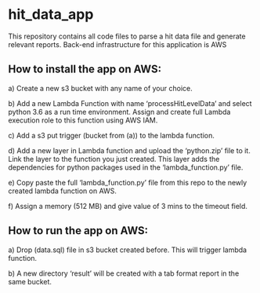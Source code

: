 # hit_data_app

This repository contains all code files to parse a hit data file and generate relevant reports. Back-end infrastructure for this application is AWS


## How to install the app on AWS:

a)	Create a new s3 bucket with any name of your choice.

b)	Add a new Lambda Function with name ‘processHitLevelData’ and select python 3.6 as a run time environment. Assign and create full Lambda execution role to this function using AWS IAM.

c)	Add a s3 put trigger (bucket from (a)) to the lambda function.

d)	Add a new layer in Lambda function and upload the ‘python.zip’ file to it. Link the layer to the function you just created. This layer adds the dependencies for python packages used in the ‘lambda_function.py’ file.

e)	Copy paste the full ‘lambda_function.py’ file from this repo to the newly created lambda function on AWS.

f)	Assign a memory (512 MB) and give value of 3 mins to the timeout field.

 
## How to run the app on AWS:
a)	Drop (data.sql) file in s3 bucket created before. This will trigger lambda function.

b)	A new directory ‘result’ will be created with a tab format report in the same bucket.
